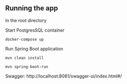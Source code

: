 ## Running the app

In the root directory

Start PostgresSQL container

```
docker-compose up
```

Run Spring Boot application
```
mvn clean install
```
```
mvn spring-boot:run
```

Swagger:
http://localhost:8081/swagger-ui/index.html#/
